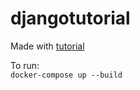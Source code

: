 # djangotutorial
Made with [tutorial](https://docs.djangoproject.com/en/2.1/intro/tutorial01/)

To run:    
`docker-compose up --build`
